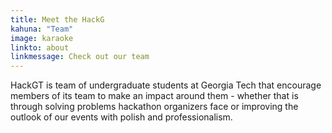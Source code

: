 ```yaml
---
title: Meet the HackG
kahuna: "Team"
image: karaoke
linkto: about
linkmessage: Check out our team
---
```

HackGT is team of undergraduate students at Georgia Tech that encourage members of its team to make an impact around them - whether that is through solving problems hackathon organizers face or improving the outlook of our events with polish and professionalism.